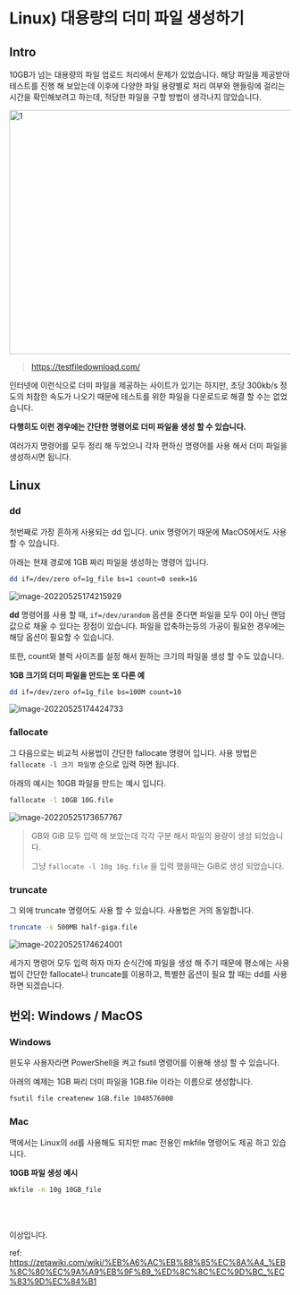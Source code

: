 # Linux) 대용량의 더미 파일 생성하기

## Intro

10GB가 넘는 대용량의 파일 업로드 처리에서 문제가 있었습니다. 해당 파일을 제공받아 테스트를 진행 해 보았는데 이후에 다양한 파일 용량별로 처리 여부와 핸들링에 걸리는 시간을 확인해보려고 하는데, 적당한 파일을 구할 방법이 생각나지 않았습니다.

<img src=https://raw.githubusercontent.com/Shane-Park/mdblog/main/OS/linux/dummy.assets/image-20220525172611947.webp width=750 height=436 alt=1>

> https://testfiledownload.com/

인터넷에 이런식으로 더미 파일을 제공하는 사이트가 있기는 하지만, 초당 300kb/s 정도의 처참한 속도가 나오기 때문에 테스트를 위한 파일을 다운로드로 해결 할 수는 없었습니다.

**다행히도 이런 경우에는 간단한 명령어로 더미 파일을 생성 할 수 있습니다.** 

여러가지 명령어를 모두 정리 해 두었으니 각자 편하신 명령어를 사용 해서 더미 파일을 생성하시면 됩니다.

## Linux

### dd

첫번째로 가장 흔하게 사용되는 dd 입니다. unix 명령어기 때문에 MacOS에서도 사용 할 수 있습니다.

아래는 현재 경로에 1GB 짜리 파일을 생성하는 명령어 입니다.

```bash
dd if=/dev/zero of=1g_file bs=1 count=0 seek=1G
```

![image-20220525174215929](https://raw.githubusercontent.com/Shane-Park/mdblog/main/OS/linux/dummy.assets/image-20220525174215929.webp)

**dd** 명령어를 사용 할 때, `if=/dev/urandom` 옵션을 준다면 파일을 모두 0이 아닌 랜덤 값으로 채울 수 있다는 장점이 있습니다. 파일을 압축하는등의 가공이 필요한 경우에는 해당 옵션이 필요할 수 있습니다.

또한, count와 블럭 사이즈를 설정 해서 원하는 크기의 파일을 생성 할 수도 있습니다.

**1GB 크기의 더미 파일을 만드는 또 다른 예**

```bash
dd if=/dev/zero of=1g_file bs=100M count=10
```

![image-20220525174424733](https://raw.githubusercontent.com/Shane-Park/mdblog/main/OS/linux/dummy.assets/image-20220525174424733.webp)

### fallocate

그 다음으로는 비교적 사용법이 간단한 fallocate 명령어 입니다. 사용 방법은 `fallocate -l 크기 파일명` 순으로 입력 하면 됩니다.

아래의 예시는 10GB 파일을 만드는 예시 입니다.

```bash
fallocate -l 10GB 10G.file
```

![image-20220525173657767](https://raw.githubusercontent.com/Shane-Park/mdblog/main/OS/linux/dummy.assets/image-20220525173657767.webp)

> GB와 GiB 모두 입력 해 보았는데 각각 구분 해서 파일의 용량이 생성 되었습니다.
>
> 그냥 `fallocate -l 10g 10g.file` 을 입력 했을때는 GiB로 생성 되었습니다.

### truncate

그 외에 truncate 명령어도 사용 할 수 있습니다. 사용법은 거의 동일합니다.

```bash
truncate -s 500MB half-giga.file
```

![image-20220525174624001](https://raw.githubusercontent.com/Shane-Park/mdblog/main/OS/linux/dummy.assets/image-20220525174624001.webp)

세가지 명령어 모두 입력 하자 마자 순식간에 파일을 생성 해 주기 때문에 평소에는 사용법이 간단한 fallocate나 truncate를 이용하고, 특별한 옵션이 필요 할 때는 dd를 사용 하면 되겠습니다.

## 번외: Windows / MacOS

### Windows

윈도우 사용자라면 PowerShell을 켜고 fsutil 명령어를 이용해 생성 할 수 있습니다.

아래의 예제는 1GB 짜리 더미 파일을 1GB.file 이라는 이름으로 생성합니다.

```bash
fsutil file createnew 1GB.file 1048576000
```

### Mac

맥에서는 Linux의 `dd`를 사용해도 되지만 mac 전용인 mkfile 명령어도 제공 하고 있습니다. 

**10GB 파일 생성 예시**

```bash
mkfile -n 10g 10GB_file
```

<br><br>

이상입니다.

ref: https://zetawiki.com/wiki/%EB%A6%AC%EB%88%85%EC%8A%A4_%EB%8C%80%EC%9A%A9%EB%9F%89_%ED%8C%8C%EC%9D%BC_%EC%83%9D%EC%84%B1